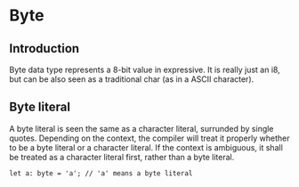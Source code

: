 # Byte

## Introduction

Byte data type represents a 8-bit value in expressive. It is really just an i8, but can be also seen as a traditional char (as in a ASCII character).

## Byte literal

A byte literal is seen the same as a character literal, surrunded by single quotes. Depending on the context, the compiler will treat it properly whether to be a byte literal or a character literal. If the context is ambiguous, it shall be treated as a character literal first, rather than a byte literal.

```
let a: byte = 'a'; // 'a' means a byte literal
```